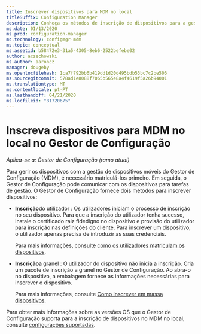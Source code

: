 ```yaml
---
title: Inscrever dispositivos para MDM no local
titleSuffix: Configuration Manager
description: Conheça os métodos de inscrição de dispositivos para a gestão de dispositivos móveis no local (MDM) no Gestor de Configuração.
ms.date: 01/13/2020
ms.prod: configuration-manager
ms.technology: configmgr-mdm
ms.topic: conceptual
ms.assetid: b58472e3-31a5-4305-8eb6-2522befebe02
author: aczechowski
ms.author: aaroncz
manager: dougeby
ms.openlocfilehash: 1ca7f792bb6b419dd1d20d495bdb53bc7c2be506
ms.sourcegitcommit: 578ad1e8088f7065b565e8a4f4619f5a26b94001
ms.translationtype: MT
ms.contentlocale: pt-PT
ms.lasthandoff: 04/21/2020
ms.locfileid: "81720675"
---
```

# <a name="enroll-devices-for-on-premises-mdm-in-configuration-manager"></a>Inscreva dispositivos para MDM no local no Gestor de Configuração

*Aplica-se a: Gestor de Configuração (ramo atual)*

Para gerir os dispositivos com a gestão de dispositivos móveis do Gestor de Configuração (MDM), é necessário matriculá-los primeiro. Em seguida, o Gestor de Configuração pode comunicar com os dispositivos para tarefas de gestão. O Gestor de Configuração fornece dois métodos para inscrever dispositivos:

- **Inscrição**do utilizador : Os utilizadores iniciam o processo de inscrição no seu dispositivo. Para que a inscrição do utilizador tenha sucesso, instale o certificado raiz fidedigno no dispositivo e provisão do utilizador para inscrição nas definições do cliente. Para inscrever um dispositivo, o utilizador apenas precisa de introduzir as suas credenciais.

    Para mais informações, consulte [como os utilizadores matriculam os dispositivos](user-enroll-devices-on-premises-mdm.md).

- **Inscrição**a granel : O utilizador do dispositivo não inicia a inscrição. Cria um pacote de inscrição a granel no Gestor de Configuração. Ao abra-o no dispositivo, a embalagem fornece as informações necessárias para inscrever o dispositivo.

    Para mais informações, consulte [Como inscrever em massa dispositivos](bulk-enroll-devices-on-premises-mdm.md).

Para obter mais informações sobre as versões OS que o Gestor de Configuração suporta para a inscrição de dispositivos no MDM no local, consulte [configurações suportadas](../../core/plan-design/configs/supported-operating-systems-for-clients-and-devices.md#bkmk_OnpremOS).
